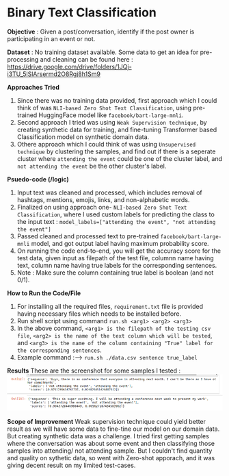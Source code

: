 #  **Binary Text Classification**

**Objective** :
Given a post/conversation, identify if the post owner is participating in an event or not.

**Dataset** :
No training dataset available.
Some data to get an idea for pre-processing and cleaning can be found here : https://drive.google.com/drive/folders/1JQj-i3TU_5lSlArsermd2O8Rgj8h1Sm9


**Approaches Tried**
1. Since there was no training data provided, first approach which I could think of was `NLI-based Zero Shot Text Classification`, using pre-trained HuggingFace model like `facebook/bart-large-mnli`.
2. Second approach I tried was using `Weak Supervision technique`, by creating synthetic data for training, and fine-tuning Transformer based Classification model on synthetic domain data.
3. Othere approach which I could think of was using `Unsupervised technique` by clustering the samples, and find out if there is a seperate cluster where `attending the event` could be one of the cluster label, and `not attending the event` be the other cluster's label.

**Psuedo-code (/logic)**
1. Input text was cleaned and processed, which includes removal of hashtags, mentions, emojis, links, and non-alphabetic words.
2. Finalized on using approach one- `NLI-based Zero Shot Text Classification`, where I used custom labels for predicting the class to the input text : `model_labels=["attending the event", "not attending the event"]`
3. Passed cleaned and processed text to pre-trained `facebook/bart-large-mnli` model, and got output label having maximum probability score.
4. On running the code end-to-end, you will get the accuracy score for the test data, given input as filepath of the test file, columnn name having text, column name having true labels for the corresponding sentences.
5. Note : Make sure the column containing true label is boolean (and not 0/1).


**How to Run the Code/File**
1. For installing all the required files, `requirement.txt` file is provided having necessary files which needs to be installed before.
2. Run shell script using command `run.sh <arg1> <arg2> <arg3>`
3. In the above command, `<arg1> is the filepath of the testing csv file`, `<arg2> is the name of the text column which will be tested`, and `<arg3> is the name of the column containing "True" label for the corresponding sentences`.
4. Example command :--> `run.sh ./data.csv sentence true_label`


**Results**
These are the screenshot for some samples I tested :
![Example 1](https://github.com/ritvik-garg/NLI-based-Zero-shot-Text-Classification/blob/main/results/ss1.png)
![Example 2](https://github.com/ritvik-garg/NLI-based-Zero-shot-Text-Classification/blob/main/results/ss2.png)



**Scope of Improvement**
Weak supervision technique could yield better result as we will have some data to fine-tine our model on our domain data. But creating synthetic data was a challenge. I tried first getting samples where the conversation was about some event and then classifying those samples into attending/ not attending sample. But I couldn't find quantity and quality on sythetic data, so went with Zero-shot apporach, and it was giving decent result on my limited test-cases.
